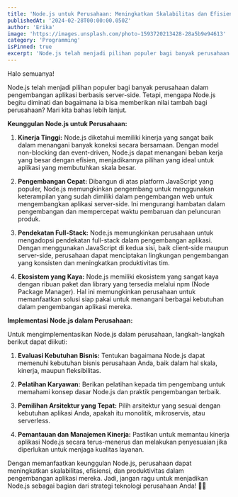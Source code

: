 ```yaml
---
title: 'Node.js untuk Perusahaan: Meningkatkan Skalabilitas dan Efisiensi'
publishedAt: '2024-02-28T00:00:00.050Z'
author: 'Erika'
image: 'https://images.unsplash.com/photo-1593720213428-28a5b9e94613'
category: 'Programming'
isPinned: true
excerpt: 'Node.js telah menjadi pilihan populer bagi banyak perusahaan dalam pengembangan aplikasi berbasis server-side. Tetapi, mengapa Node.js begitu diminati dan bagaimana ia bisa memberikan nilai tambah bagi perusahaan? Mari kita bahas lebih lanjut.'
---
```


Halo semuanya!

Node.js telah menjadi pilihan populer bagi banyak perusahaan dalam pengembangan aplikasi berbasis server-side. Tetapi, mengapa Node.js begitu diminati dan bagaimana ia bisa memberikan nilai tambah bagi perusahaan? Mari kita bahas lebih lanjut.

**Keunggulan Node.js untuk Perusahaan:**

1. **Kinerja Tinggi:** Node.js diketahui memiliki kinerja yang sangat baik dalam menangani banyak koneksi secara bersamaan. Dengan model non-blocking dan event-driven, Node.js dapat menangani beban kerja yang besar dengan efisien, menjadikannya pilihan yang ideal untuk aplikasi yang membutuhkan skala besar.

2. **Pengembangan Cepat:** Dibangun di atas platform JavaScript yang populer, Node.js memungkinkan pengembang untuk menggunakan keterampilan yang sudah dimiliki dalam pengembangan web untuk mengembangkan aplikasi server-side. Ini mengurangi hambatan dalam pengembangan dan mempercepat waktu pembaruan dan peluncuran produk.

3. **Pendekatan Full-Stack:** Node.js memungkinkan perusahaan untuk mengadopsi pendekatan full-stack dalam pengembangan aplikasi. Dengan menggunakan JavaScript di kedua sisi, baik client-side maupun server-side, perusahaan dapat menciptakan lingkungan pengembangan yang konsisten dan meningkatkan produktivitas tim.

4. **Ekosistem yang Kaya:** Node.js memiliki ekosistem yang sangat kaya dengan ribuan paket dan library yang tersedia melalui npm (Node Package Manager). Hal ini memungkinkan perusahaan untuk memanfaatkan solusi siap pakai untuk menangani berbagai kebutuhan dalam pengembangan aplikasi mereka.

**Implementasi Node.js dalam Perusahaan:**

Untuk mengimplementasikan Node.js dalam perusahaan, langkah-langkah berikut dapat diikuti:

1. **Evaluasi Kebutuhan Bisnis:** Tentukan bagaimana Node.js dapat memenuhi kebutuhan bisnis perusahaan Anda, baik dalam hal skala, kinerja, maupun fleksibilitas.

2. **Pelatihan Karyawan:** Berikan pelatihan kepada tim pengembang untuk memahami konsep dasar Node.js dan praktik pengembangan terbaik.

3. **Pemilihan Arsitektur yang Tepat:** Pilih arsitektur yang sesuai dengan kebutuhan aplikasi Anda, apakah itu monolitik, mikroservis, atau serverless.

4. **Pemantauan dan Manajemen Kinerja:** Pastikan untuk memantau kinerja aplikasi Node.js secara terus-menerus dan melakukan penyesuaian jika diperlukan untuk menjaga kualitas layanan.

Dengan memanfaatkan keunggulan Node.js, perusahaan dapat meningkatkan skalabilitas, efisiensi, dan produktivitas dalam pengembangan aplikasi mereka. Jadi, jangan ragu untuk menjadikan Node.js sebagai bagian dari strategi teknologi perusahaan Anda! 💼🚀
